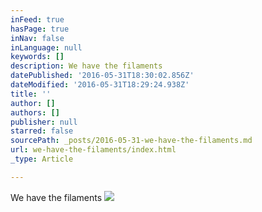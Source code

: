 ```yaml
---
inFeed: true
hasPage: true
inNav: false
inLanguage: null
keywords: []
description: We have the filaments
datePublished: '2016-05-31T18:30:02.856Z'
dateModified: '2016-05-31T18:29:24.938Z'
title: ''
author: []
authors: []
publisher: null
starred: false
sourcePath: _posts/2016-05-31-we-have-the-filaments.md
url: we-have-the-filaments/index.html
_type: Article

---
```

We have the filaments
![](https://the-grid-user-content.s3-us-west-2.amazonaws.com/b1201d39-2802-42a9-aff4-217161cf6a59.jpg)